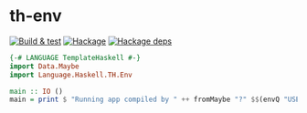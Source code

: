# th-env

[![Build & test](https://github.com/dzhus/th-env/workflows/Build%20&%20test/badge.svg)](https://github.com/dzhus/th-env/actions)
[![Hackage](https://img.shields.io/hackage/v/th-env.svg?colorB=5e5184&style=flat)](https://hackage.haskell.org/package/th-env)
[![Hackage deps](https://img.shields.io/hackage-deps/v/th-env.svg)](http://packdeps.haskellers.com/feed?needle=th-env)

```haskell
{-# LANGUAGE TemplateHaskell #-}
import Data.Maybe
import Language.Haskell.TH.Env

main :: IO ()
main = print $ "Running app compiled by " ++ fromMaybe "?" $$(envQ "USER") ++ " in " ++ $$(envQ' "PWD")
```
